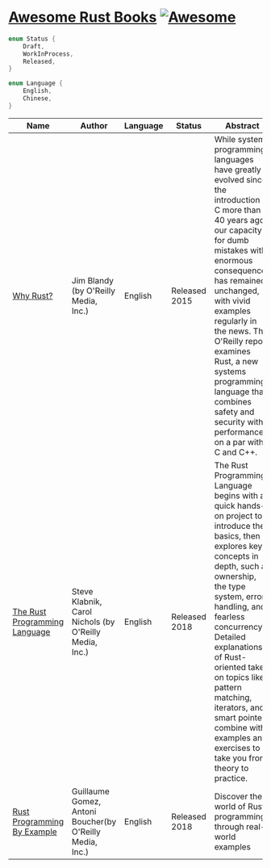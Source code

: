 # [Awesome Rust Books](https://github.com/open-rs/books-rs/blob/main/README.md) [![Awesome](https://cdn.rawgit.com/sindresorhus/awesome/d7305f38d29fed78fa85652e3a63e154dd8e8829/media/badge.svg)](https://github.com/sindresorhus/awesome)

```rust
enum Status {
    Draft,
    WorkInProcess,
    Released,
}

enum Language {
    English,
    Chinese,
}

```

| Name 	| Author 	| Language 	| Status 	| Abstract 	| Free 	| ISBN |
|------	|--------	|----------	|--------	|----------	|------	|------|
|[Why Rust?](https://www.oreilly.com/library/view/why-rust/9781492048589/)|    Jim Blandy (by O'Reilly Media, Inc.)   	|     English     	|   Released 2015     	|  While systems programming languages have greatly evolved since the introduction of C more than 40 years ago, our capacity for dumb mistakes with enormous consequences has remained unchanged, with vivid examples regularly in the news. This O'Reilly report examines Rust, a new systems programming language that combines safety and security with performance on a par with C and C++.        	|   false   	|  9781491927298    |
|[The Rust Programming Language](https://www.oreilly.com/library/view/the-rust-programming/9781492067665/)|    Steve Klabnik, Carol Nichols (by O'Reilly Media, Inc.)   	|     English     	|   Released 2018     	|  The Rust Programming Language begins with a quick hands-on project to introduce the basics, then explores key concepts in depth, such as ownership, the type system, error handling, and fearless concurrency. Detailed explanations of Rust-oriented takes on topics like pattern matching, iterators, and smart pointers combine with examples and exercises to take you from theory to practice.       	|   false   	|  9781593278519    |
|[Rust Programming By Example](https://www.oreilly.com/library/view/rust-programming-by/9781788390637/)|    Guillaume Gomez, Antoni Boucher(by O'Reilly Media, Inc.)   	|     English     	|   Released 2018     	|  Discover the world of Rust programming through real-world examples       	|   false   	|  9781788390637    |

